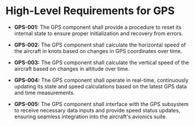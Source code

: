 
# High-Level Requirements for GPS 

 - **GPS-001:** The GPS component shall provide a procedure to reset its internal state to ensure proper initialization and recovery from errors.

 - **GPS-002:** The GPS component shall calculate the horizontal speed of the aircraft in knots based on changes in GPS coordinates over time.

 - **GPS-003:** The GPS component shall calculate the vertical speed of the aircraft based on changes in altitude over time.

 - **GPS-004:** The GPS component shall operate in real-time, continuously updating its state and speed calculations based on the latest GPS data and time measurements.

 - **GPS-005:** The GPS component shall interface with the GPS subsystem to receive necessary data inputs and provide speed status updates, ensuring seamless integration into the aircraft's avionics suite.


